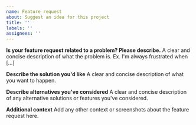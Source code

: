```yaml
---
name: Feature request
about: Suggest an idea for this project
title: ''
labels: ''
assignees: ''
---
```


**Is your feature request related to a problem? Please describe.** A clear and concise description of what the problem
is. Ex. I'm always frustrated when [...]

**Describe the solution you'd like** A clear and concise description of what you want to happen.

**Describe alternatives you've considered** A clear and concise description of any alternative solutions or features
you've considered.

**Additional context** Add any other context or screenshots about the feature request here.
